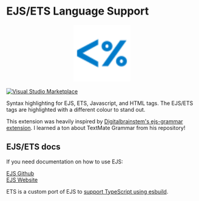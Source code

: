 # EJS/ETS Language Support

<p align='center'>
  <img src="assets/icon.svg" width="150" />
</p>

[![Visual&nbsp;Studio Marketplace](https://img.shields.io/visual-studio-marketplace/v/leonzalion.vscode-ejs.svg?label=Visual%20Studio%20Marketplace)](https://marketplace.visualstudio.com/items?itemName=leonzalion.vscode-ejs)

Syntax highlighting for EJS, ETS, Javascript, and HTML tags. The EJS/ETS tags are highlighted with a different colour to stand out.

This extension was heavily inspired by [Digitalbrainstem's ejs-grammar extension](https://github.com/Digitalbrainstem/ejs-grammar). I learned a ton about TextMate Grammar from his repository!

## EJS/ETS docs

If you need documentation on how to use EJS:

[EJS Github](https://github.com/mde/ejs)
\
[EJS Website](https://ejs.co/)

ETS is a custom port of EJS to [support TypeScript using esbuild](https://github.com/leonzalion/ets).
